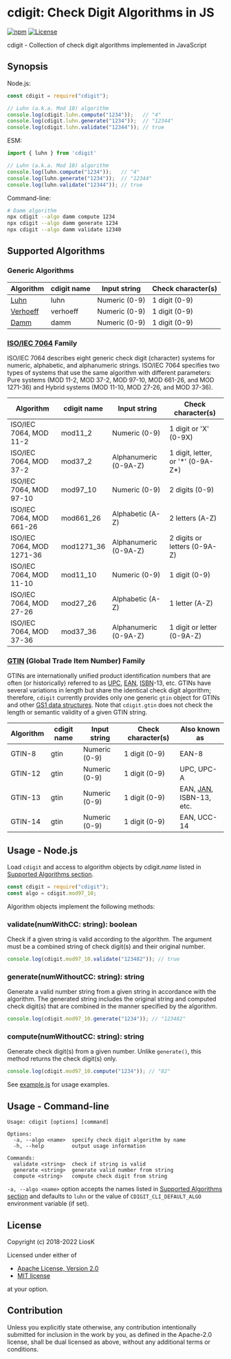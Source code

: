 # cdigit: Check Digit Algorithms in JS

[![npm](https://img.shields.io/npm/v/cdigit)](https://www.npmjs.com/package/cdigit)
[![License](https://img.shields.io/npm/l/cdigit)](#license)

cdigit - Collection of check digit algorithms implemented in JavaScript

## Synopsis

Node.js:

```javascript
const cdigit = require("cdigit");

// Luhn (a.k.a. Mod 10) algorithm
console.log(cdigit.luhn.compute("1234"));   // "4"
console.log(cdigit.luhn.generate("1234"));  // "12344"
console.log(cdigit.luhn.validate("12344")); // true
```

ESM:

```javascript
import { luhn } from 'cdigit'

// Luhn (a.k.a. Mod 10) algorithm
console.log(luhn.compute("1234"));   // "4"
console.log(luhn.generate("1234"));  // "12344"
console.log(luhn.validate("12344")); // true
```

Command-line:

```bash
# Damm algorithm
npx cdigit --algo damm compute 1234
npx cdigit --algo damm generate 1234
npx cdigit --algo damm validate 12340
```

## Supported Algorithms

### Generic Algorithms

| Algorithm  | cdigit name | Input string  | Check character(s) |
| ---------- | ----------- | ------------- | ------------------ |
| [Luhn]     | luhn        | Numeric (0-9) | 1 digit (0-9)      |
| [Verhoeff] | verhoeff    | Numeric (0-9) | 1 digit (0-9)      |
| [Damm]     | damm        | Numeric (0-9) | 1 digit (0-9)      |

[luhn]: https://en.wikipedia.org/wiki/Luhn_algorithm
[verhoeff]: https://en.wikipedia.org/wiki/Verhoeff_algorithm
[damm]: https://en.wikipedia.org/wiki/Damm_algorithm

### [ISO/IEC 7064] Family

ISO/IEC 7064 describes eight generic check digit (character) systems for
numeric, alphabetic, and alphanumeric strings. ISO/IEC 7064 specifies two types
of systems that use the same algorithm with different parameters: Pure systems
(MOD 11-2, MOD 37-2, MOD 97-10, MOD 661-26, and MOD 1271-36) and Hybrid systems
(MOD 11-10, MOD 27-26, and MOD 37-36).

| Algorithm                 | cdigit name | Input string          | Check character(s)                  |
| ------------------------- | ----------- | --------------------- | ----------------------------------- |
| ISO/IEC 7064, MOD 11-2    | mod11_2     | Numeric (0-9)         | 1 digit or 'X' (0-9X)               |
| ISO/IEC 7064, MOD 37-2    | mod37_2     | Alphanumeric (0-9A-Z) | 1 digit, letter, or '\*' (0-9A-Z\*) |
| ISO/IEC 7064, MOD 97-10   | mod97_10    | Numeric (0-9)         | 2 digits (0-9)                      |
| ISO/IEC 7064, MOD 661-26  | mod661_26   | Alphabetic (A-Z)      | 2 letters (A-Z)                     |
| ISO/IEC 7064, MOD 1271-36 | mod1271_36  | Alphanumeric (0-9A-Z) | 2 digits or letters (0-9A-Z)        |
| ISO/IEC 7064, MOD 11-10   | mod11_10    | Numeric (0-9)         | 1 digit (0-9)                       |
| ISO/IEC 7064, MOD 27-26   | mod27_26    | Alphabetic (A-Z)      | 1 letter (A-Z)                      |
| ISO/IEC 7064, MOD 37-36   | mod37_36    | Alphanumeric (0-9A-Z) | 1 digit or letter (0-9A-Z)          |

[iso/iec 7064]: https://www.iso.org/standard/31531.html

### [GTIN] (Global Trade Item Number) Family

GTINs are internationally unified product identification numbers that are often
(or historically) referred to as [UPC], [EAN], [ISBN]-13, etc. GTINs have
several variations in length but share the identical check digit algorithm;
therefore, `cdigit` currently provides only one generic `gtin` object for GTINs
and other [GS1 data structures]. Note that `cdigit.gtin` does not check the
length or semantic validity of a given GTIN string.

| Algorithm | cdigit name | Input string  | Check character(s) | Also known as             |
| --------- | ----------- | ------------- | ------------------ | ------------------------- |
| GTIN-8    | gtin        | Numeric (0-9) | 1 digit (0-9)      | EAN-8                     |
| GTIN-12   | gtin        | Numeric (0-9) | 1 digit (0-9)      | UPC, UPC-A                |
| GTIN-13   | gtin        | Numeric (0-9) | 1 digit (0-9)      | EAN, [JAN], ISBN-13, etc. |
| GTIN-14   | gtin        | Numeric (0-9) | 1 digit (0-9)      | EAN, UCC-14               |

[gtin]: https://www.gs1.org/standards/id-keys/gtin
[upc]: https://en.wikipedia.org/wiki/Universal_Product_Code
[ean]: https://en.wikipedia.org/wiki/International_Article_Number
[isbn]: https://en.wikipedia.org/wiki/International_Standard_Book_Number
[gs1 data structures]: https://www.gs1.org/standards/id-keys
[jan]: https://en.wikipedia.org/wiki/International_Article_Number#Japanese_Article_Number

## Usage - Node.js

Load `cdigit` and access to algorithm objects by cdigit._name_ listed in
[Supported Algorithms section](#supported-algorithms).

```javascript
const cdigit = require("cdigit");
const algo = cdigit.mod97_10;
```

Algorithm objects implement the following methods:

### validate(numWithCC: string): boolean

Check if a given string is valid according to the algorithm. The argument must
be a combined string of check digit(s) and their original number.

```javascript
console.log(cdigit.mod97_10.validate("123482")); // true
```

### generate(numWithoutCC: string): string

Generate a valid number string from a given string in accordance with the
algorithm. The generated string includes the original string and computed check
digit(s) that are combined in the manner specified by the algorithm.

```javascript
console.log(cdigit.mod97_10.generate("1234")); // "123482"
```

### compute(numWithoutCC: string): string

Generate check digit(s) from a given number. Unlike `generate()`, this method
returns the check digit(s) only.

```javascript
console.log(cdigit.mod97_10.compute("1234")); // "82"
```

See [example.js](https://npm.runkit.com/cdigit) for usage examples.

## Usage - Command-line

```
Usage: cdigit [options] [command]

Options:
  -a, --algo <name>  specify check digit algorithm by name
  -h, --help         output usage information

Commands:
  validate <string>  check if string is valid
  generate <string>  generate valid number from string
  compute <string>   compute check digit from string
```

`-a, --algo <name>` option accepts the names listed in [Supported Algorithms
section](#supported-algorithms) and defaults to `luhn` or the value of
`CDIGIT_CLI_DEFAULT_ALGO` environment variable (if set).

## License

Copyright (c) 2018-2022 LiosK

Licensed under either of

- [Apache License, Version 2.0](http://www.apache.org/licenses/LICENSE-2.0)
- [MIT license](http://opensource.org/licenses/MIT)

at your option.

## Contribution

Unless you explicitly state otherwise, any contribution intentionally submitted
for inclusion in the work by you, as defined in the Apache-2.0 license, shall be
dual licensed as above, without any additional terms or conditions.
